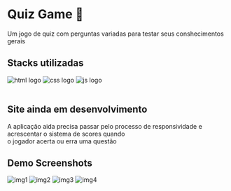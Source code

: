 # Quiz Game 📖

Um jogo de quiz com perguntas variadas para testar seus conshecimentos gerais 
## Stacks utilizadas


<div>
  
  <img alt="html logo" src="https://img.shields.io/badge/HTML5-E34F26?style=for-the-badge&logo=html5&logoColor=white" />
  <img alt="css logo" src="https://img.shields.io/badge/CSS3-1572B6?style=for-the-badge&logo=css3&logoColor=white" />
  <img alt="js logo" src="https://img.shields.io/badge/JavaScript-F7DF1E?style=for-the-badge&logo=javascript&logoColor=black" />
 
</div> <br>

 ## Site ainda em desenvolvimento 
  A aplicação aida precisa passar pelo processo de responsividade e acrescentar o sistema de scores quando <br>
  o jogador acerta ou erra uma questão

 ## Demo Screenshots




![img1](https://user-images.githubusercontent.com/94712001/169625864-c5b55f8f-f244-4af6-b61d-7fcc40b1fad9.jpg)
![img2](https://user-images.githubusercontent.com/94712001/169625865-1d129ad3-f43c-4171-a862-df0817e36cb3.jpg)
![img3](https://user-images.githubusercontent.com/94712001/169625866-c872a402-4c61-41a5-88b0-2dab6b343fdb.jpg)
![img4](https://user-images.githubusercontent.com/94712001/169625868-d3e88831-26b5-4362-9bef-d7c66a9b135f.jpg)

 
